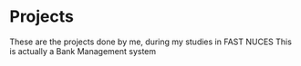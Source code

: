 # Projects
These are the projects done by me, during my studies in FAST NUCES
This is actually a Bank Management system
